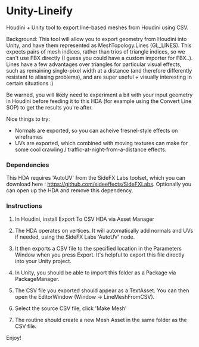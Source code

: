 # Unity-Lineify
Houdini + Unity tool to export line-based meshes from Houdini using CSV.

Background:
This tool will allow you to export geometry from Houdini into Unity, and have them represented as MeshTopology.Lines (GL_LINES). This expects pairs of mesh indices, rather than trios of triangle indices, so we can't use FBX directly (I guess you could have a custom importer for FBX..). Lines have a few advantages over triangles for particular visual effects, such as remaining single-pixel width at a distance (and therefore differently resistant to aliasing problems), and are super useful + visually interesting in certain situations :)

Be warned, you will likely need to experiment a bit with your input geometry in Houdini before feeding it to this HDA (for example using the Convert Line SOP) to get the results you're after.

Nice things to try:
- Normals are exported, so you can acheive fresnel-style effects on wireframes
- UVs are exported, which combined with moving textures can make for some cool crawling / traffic-at-night-from-a-distance effects.

### Dependencies

This HDA requires 'AutoUV' from the SideFX Labs toolset, which you can download here :  https://github.com/sideeffects/SideFXLabs. Optionally you can open up the HDA and remove this dependency.

### Instructions

1) In Houdini, install Export To CSV HDA via Asset Manager
2) The HDA operates on vertices. It will automatically add normals and UVs if needed, using the SideFX Labs 'AutoUV' node.
3) It then exports a CSV file to the specified location in the Parameters Window when you press Export. It's helpful to export this file directly into your Unity project.

4) In Unity, you should be able to import this folder as a Package via PackageManager.
5) The CSV file you exported should appear as a TextAsset. You can then open the EditorWindow (Window -> LineMeshFromCSV).
6) Select the source CSV file, click 'Make Mesh'
7) The routine should create a new Mesh Asset in the same folder as the CSV file.

Enjoy!

